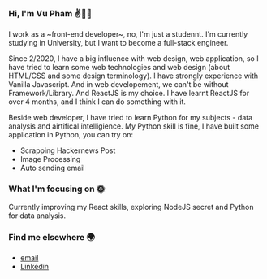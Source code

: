 ### Hi, I'm Vu Pham ✌👨‍💻

I work as a ~front-end developer~, no, I'm just a studennt. I'm currently studying in University, but I want to become a full-stack engineer. 

Since 2/2020, I have a big influence with web design, web application, so I have tried to learn some web technologies and web design (about HTML/CSS and some design terminology). I have strongly experience with Vanilla Javascript. And in web developement, we can't be without Framework/Library. And ReactJS is my choice. I have learnt ReactJS for over 4 months, and I think I can do something with it.

Beside web developer, I have tried to learn Python for my subjects - data analysis and airtifical intelligience. My Python skill is fine, I have built some application in Python, you can try on:
- Scrapping Hackernews Post
- Image Processing
- Auto sending email

### What I'm focusing on 🌞
Currently improving my React skills, exploring NodeJS secret and Python for data analysis.

### Find me elsewhere 🌍
- [email]()
- [Linkedin]()

<!-- - 👋 Hi, I’m @vuquangpham.
- 👀 I’m interested in new techlonogy about web developement.
- 🌱 I’m currently learning Javascript and its framework. -->

<!---
vuquangpham/vuquangpham is a ✨ special ✨ repository because its `README.md` (this file) appears on your GitHub profile.
You can click the Preview link to take a look at your changes.
--->
